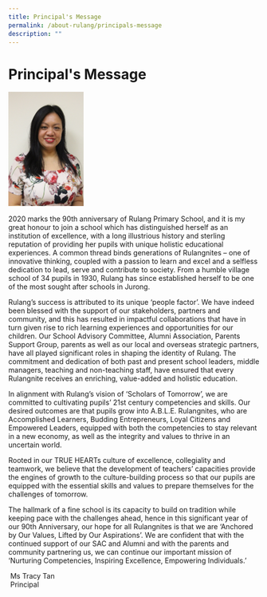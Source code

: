 ```yaml
---
title: Principal's Message
permalink: /about-rulang/principals-message
description: ""
---
```

# Principal's Message

<img src="/images/principal.jpg" 
     style="width:30%">
		 
2020 marks the 90th anniversary of Rulang Primary School, and it is my great honour to join a school which has distinguished herself as an institution of excellence, with a long illustrious history and sterling reputation of providing her pupils with unique holistic educational experiences. A common thread binds generations of Rulangnites – one of innovative thinking, coupled with a passion to learn and excel and a selfless dedication to lead, serve and contribute to society. From a humble village school of 34 pupils in 1930, Rulang has since established herself to be one of the most sought after schools in Jurong.  
  
Rulang’s success is attributed to its unique ‘people factor’. We have indeed been blessed with the support of our stakeholders, partners and community, and this has resulted in impactful collaborations that have in turn given rise to rich learning experiences and opportunities for our children. Our School Advisory Committee, Alumni Association, Parents Support Group, parents as well as our local and overseas strategic partners, have all played significant roles in shaping the identity of Rulang. The commitment and dedication of both past and present school leaders, middle managers, teaching and non-teaching staff, have ensured that every Rulangnite receives an enriching, value-added and holistic education.    
  
In alignment with Rulang’s vision of ‘Scholars of Tomorrow’, we are committed to cultivating pupils’ 21st century competencies and skills. Our desired outcomes are that pupils grow into A.B.L.E. Rulangnites, who are Accomplished Learners, Budding Entrepreneurs, Loyal Citizens and Empowered Leaders, equipped with both the competencies to stay relevant in a new economy, as well as the integrity and values to thrive in an uncertain world.    
  
Rooted in our TRUE HEARTs culture of excellence, collegiality and teamwork, we believe that the development of teachers’ capacities provide the engines of growth to the culture-building process so that our pupils are equipped with the essential skills and values to prepare themselves for the challenges of tomorrow.  
  
The hallmark of a fine school is its capacity to build on tradition while keeping pace with the challenges ahead, hence in this significant year of our 90th Anniversary, our hope for all Rulangnites is that we are ‘Anchored by Our Values, Lifted by Our Aspirations’. We are confident that with the continued support of our SAC and Alumni and with the parents and community partnering us, we can continue our important mission of ‘Nurturing Competencies, Inspiring Excellence, Empowering Individuals.’    
  
  
 Ms Tracy Tan  
 Principal